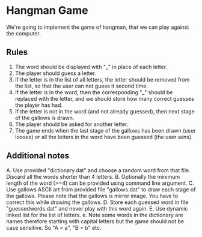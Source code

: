 Hangman Game
========================

We're going to implement the game of hangman, that we can play against the computer.

Rules
------------

1. The word should be displayed with "_" in place of each letter.
2. The player should guess a letter.
3. If the letter is in the list of all letters, the letter should be removed from the list, so that the user can not guess it second time.
4. If the letter is in the word, then the corresponding "_" should be replaced with the letter, and we should store how many correct guesses the player has had.
5. If the letter is not in the word (and not already guessed), then next stage of the gallows is drawn.
6. The player should be asked for another letter.
5. The game ends when the last stage of the gallows has been drawn (user looses)  or all the letters in the word have been guessed (the user wins).

Additional notes
------------

A. Use provided "dictionary.dat" and choose a random word from that file. Discard all the words shorter than 4 letters.
B. Optionally the minimum length of the word (>=4) can be provided using command line argument.
C. Use gallows ASCII art from provided file "gallows.dat" to draw each stage of the gallows. Please note that the gallows is mirror image. You have to correct this while drawing the gallows.
D. Store each guessed word in file "guessedwords.dat" and never play with this word again.
E. Use dynamic linked list for the list of letters.
e. Note some words in the dictionary are names therefore starting with capital letters but the game should not be case sensitive. So "A = a", "B = b" etc.


